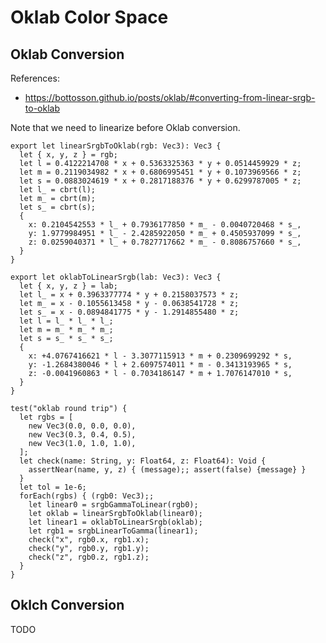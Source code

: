 # Oklab Color Space

## Oklab Conversion

References:

- https://bottosson.github.io/posts/oklab/#converting-from-linear-srgb-to-oklab

Note that we need to linearize before Oklab conversion.

    export let linearSrgbToOklab(rgb: Vec3): Vec3 {
      let { x, y, z } = rgb;
      let l = 0.4122214708 * x + 0.5363325363 * y + 0.0514459929 * z;
      let m = 0.2119034982 * x + 0.6806995451 * y + 0.1073969566 * z;
      let s = 0.0883024619 * x + 0.2817188376 * y + 0.6299787005 * z;
      let l_ = cbrt(l);
      let m_ = cbrt(m);
      let s_ = cbrt(s);
      {
        x: 0.2104542553 * l_ + 0.7936177850 * m_ - 0.0040720468 * s_,
        y: 1.9779984951 * l_ - 2.4285922050 * m_ + 0.4505937099 * s_,
        z: 0.0259040371 * l_ + 0.7827717662 * m_ - 0.8086757660 * s_,
      }
    }

    export let oklabToLinearSrgb(lab: Vec3): Vec3 {
      let { x, y, z } = lab;
      let l_ = x + 0.3963377774 * y + 0.2158037573 * z;
      let m_ = x - 0.1055613458 * y - 0.0638541728 * z;
      let s_ = x - 0.0894841775 * y - 1.2914855480 * z;
      let l = l_ * l_ * l_;
      let m = m_ * m_ * m_;
      let s = s_ * s_ * s_;
      {
        x: +4.0767416621 * l - 3.3077115913 * m + 0.2309699292 * s,
        y: -1.2684380046 * l + 2.6097574011 * m - 0.3413193965 * s,
        z: -0.0041960863 * l - 0.7034186147 * m + 1.7076147010 * s,
      }
    }

    test("oklab round trip") {
      let rgbs = [
        new Vec3(0.0, 0.0, 0.0),
        new Vec3(0.3, 0.4, 0.5),
        new Vec3(1.0, 1.0, 1.0),
      ];
      let check(name: String, y: Float64, z: Float64): Void {
        assertNear(name, y, z) { (message);; assert(false) {message} }
      }
      let tol = 1e-6;
      forEach(rgbs) { (rgb0: Vec3);;
        let linear0 = srgbGammaToLinear(rgb0);
        let oklab = linearSrgbToOklab(linear0);
        let linear1 = oklabToLinearSrgb(oklab);
        let rgb1 = srgbLinearToGamma(linear1);
        check("x", rgb0.x, rgb1.x);
        check("y", rgb0.y, rgb1.y);
        check("z", rgb0.z, rgb1.z);
      }
    }

## Oklch Conversion

TODO
